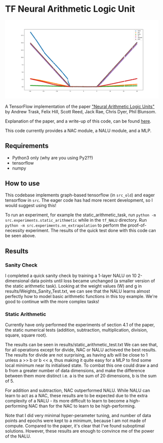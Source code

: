 # TF Neural Arithmetic Logic Unit

![Extrapolation test](https://github.com/TTitcombe/tf_NALU/blob/master/figures/extrapolation_test.png)

A TensorFlow implementation of the paper ["Neural Arithmetic Logic Units"](https://arxiv.org/pdf/1808.00508.pdf) by Andrew Trask, Felix Hill, Scott Reed, Jack Rae, Chris Dyer, Phil Blunsom.

Explanation of the paper, and a write-up of this code, can be found [here](https://medium.com/@t.j.titcombe/understanding-neural-arithmetic-logic-units-5ca9d0041473).

This code currently provides a NAC module, a NALU module, and a MLP.

## Requirements
* Python3 only (why are you using Py2??)
* tensorflow
* numpy

## How to use
This codebase implements graph-based tensorflow (in `src_old`) and eager tensorflow in `src`.
The eager code has had more recent development, so I would suggest using this!

To run an experiment, for example the static_arithmetic_task, run `python -m src.experiments.static_arithmetic` while in the `tf_NALU` directory. 
Run `python -m src.experiments.nn_extrapolation` to perform the proof-of-necessity experiment. The results of the quick test done with this code can be seen above.


## Results

### Sanity Check
I completed a quick sanity check by training a 1-layer NALU on 10 2-dimensional data points until loss became unchanged (a smaller version of the static arithmetic task).
Looking at the weight values (W) and g in results/Weights_Sanity_Test.txt, we can see that the NALU learns almost perfectly how to model basic arithmetic functions in this toy example. We're good to continue with the more complex tasks!

### Static Arithmetic
Currently have only performed the experiments of section 4.1 of the paper, the static numerical tests (addition, subtraction, multiplication, division, square, square root).

The results can be seen in results/static_arithmetic_test.txt
We can see that, for all operations except for divide, NAC or NALU achieved the best results. The results for divide are not surprising, as having a/b will be close to 1 unless a >> b or b << a, thus making it quite easy for a MLP to find some local minimum near its initialised state. To combat this one could draw a and b from a greater number of data dimensions, and make the difference between them more distinct i.e. a is the sum of 20 dimensions, b is the sum of 5.

For addition and subtraction, NAC outperformed NALU. While NALU can learn to act as a NAC, these results are to be expected due to the extra complexity of a NALU - its more difficult to learn to become a high-performing NAC than for the NAC to learn to be high-performing.

Note that I did very minimal hyper-perameter tuning, and number of data points and epochs were kept to a minimum, because I am not made of compute. Compared to the paper, it's clear that I've found suboptimal solutions. However, these results are enough to convince me of the power of the NALU.



